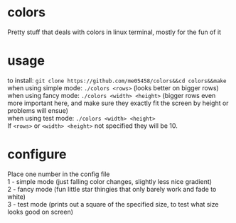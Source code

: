 # colors
Pretty stuff that deals with colors in linux  terminal, mostly for the fun of it
# usage
to install: `git clone https://github.com/me05458/colors&&cd colors&&make`\
when using simple mode: `./colors <rows>` (looks better on bigger rows)\
when using fancy mode: `./colors <width> <height>` (bigger rows even more important here, and make sure they exactly fit the screen by height or problems will ensue)\
when using test mode: `./colors <width> <height>`\
If `<rows>` or `<width> <height>` not specified they will be 10.
# configure
Place one number in the config file\
1 - simple mode (just falling color changes, slightly less nice gradient)\
2 - fancy mode (fun little star thingies that only barely work and fade to white)\
3 - test mode (prints out a square of the specified size, to test what size looks good on screen)
